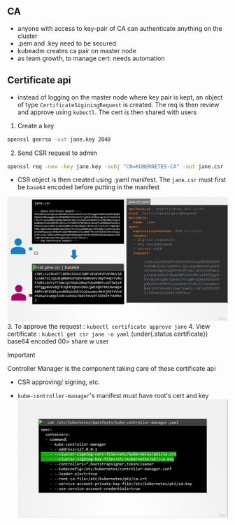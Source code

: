 ## CA 
- anyone with access to key-pair of CA can authenticate anything on the cluster
- .pem and .key need to be secured 
- kubeadm creates ca pair on master node 
- as team growth, to manage cert: needs automation 

## Certificate api 
- instead of logging on the master node where key pair is kept, an object of type `CertificateSiginingRequest` is created. The req is then review and approve using `kubectl`. The cert is then shared with users 
1. Create a  key 
```bash 
openssl genrsa -out jane.key 2048 
```
2. Send CSR request to admin 
```bash
openssl req -new -key jane.key -subj "CN=KUBERNETES-CA" -out jane.csr
```
- CSR object is then created using .yaml manifest. The `jane.csr` must first be `base64` encoded before putting in the manifest 

![](../../../img/Pasted%20image%2020250608120516.png)
3. To approve the request : `kubectl certificate approve jane`
4. View certificate : `kubectl get csr jane -o yaml` (under{.status.certificate}) base64 encoded 00> share w user

>[!Important] 
>Controller Manager is the component taking care of these certificate api 
> - CSR approving/ signing, etc.

- `kube-controller-manager`'s manifest must have root's cert and key 
![](../../../img/Pasted%20image%2020250608120909.png)